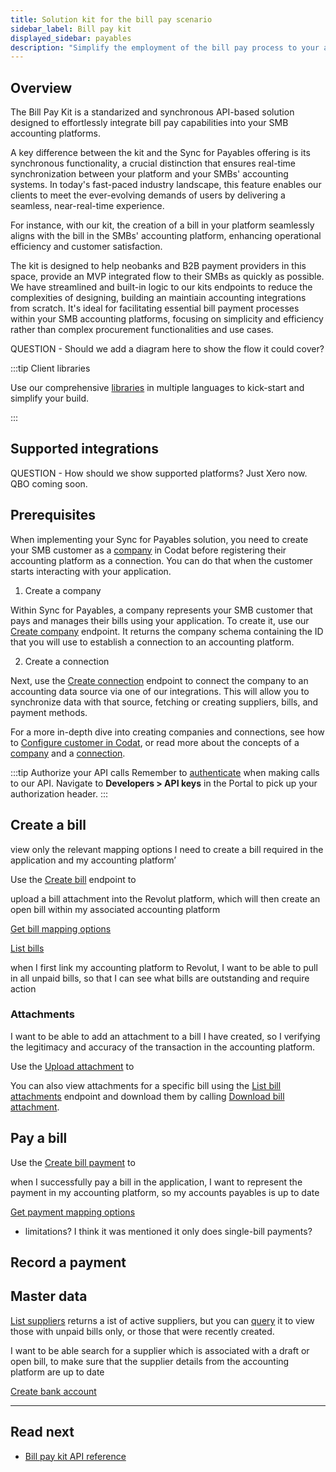```yaml
---
title: Solution kit for the bill pay scenario
sidebar_label: Bill pay kit
displayed_sidebar: payables
description: "Simplify the employment of the bill pay process to your app with pur solution kit"
---
```


## Overview

The Bill Pay Kit is a standarized and synchronous API-based solution designed to effortlessly integrate bill pay capabilities into your SMB accounting platforms.

A key difference between the kit and the Sync for Payables offering is its synchronous functionality, a crucial distinction that ensures real-time synchronization between your platform and your SMBs' accounting systems. In today's fast-paced industry landscape, this feature enables our clients to meet the ever-evolving demands of users by delivering a seamless, near-real-time experience.

For instance, with our kit, the creation of a bill in your platform seamlessly aligns with the bill in the SMBs' accounting platform, enhancing operational efficiency and customer satisfaction.

The kit is designed to help neobanks and B2B payment providers in this space, provide an MVP integrated flow to their SMBs as quickly as possible. We have streamlined and built-in logic to our kits endpoints to reduce the complexities of designing, building an maintiain accounting integrations from scratch. It's ideal for facilitating essential bill payment processes within your SMB accounting platforms, focusing on simplicity and efficiency rather than complex procurement functionalities and use cases.

QUESTION - Should we add a diagram here to show the flow it could cover?

:::tip Client libraries

Use our comprehensive [libraries](/get-started/libraries) in multiple languages to kick-start and simplify your build.

:::

## Supported integrations

QUESTION - How should we show supported platforms?
Just Xero now. QBO coming soon.

## Prerequisites

When implementing your Sync for Payables solution, you need to create your SMB customer as a [company](../terms/company) in Codat before registering their accounting platform as a connection. You can do that when the customer starts interacting with your application.  

1. Create a company 

Within Sync for Payables, a company represents your SMB customer that pays and manages their bills using your application. To create it, use our [Create company](/sync-for-payables-v2-api#/operations/create-company) endpoint. It returns the company schema containing the ID that you will use to establish a connection to an accounting platform.

2. Create a connection

Next, use the [Create connection](/sync-for-payables-v2-api#/operations/create-connection) endpoint to connect the company to an accounting data source via one of our integrations. This will allow you to synchronize data with that source, fetching or creating suppliers, bills, and payment methods. 

For a more in-depth dive into creating companies and connections, see how to [Configure customer in Codat](/payables/configure-customer), or read more about the concepts of a [company](/core-concepts/companies) and a [connection](/core-concepts/connections).

:::tip Authorize your API calls
Remember to [authenticate](/using-the-api/authentication) when making calls to our API. Navigate to **Developers > API keys** in the Portal to pick up your authorization header.
:::


## Create a bill

view only the relevant mapping options I need to create a bill required in the application and my accounting platform’

Use the [Create bill](/sync-for-payables-v2-api#/operations/create-bill) endpoint to

upload a bill attachment into the Revolut platform, which will then create an open bill within my associated accounting platform


[Get bill mapping options](/sync-for-payables-v2-api#/operations/get-mapping-options-bills)

[List bills](/sync-for-payables-v2-api#/operations/list-bills)

when I first link my accounting platform to Revolut, I want to be able to pull in all unpaid bills, so that I can see what bills are outstanding and require action


### Attachments

I want to be able to add an attachment to a bill I have created, so I verifying the legitimacy and accuracy of the transaction in the accounting platform.

Use the [Upload attachment](/sync-for-payables-v2-api#/operations/upload-bill-attachment) to

You can also view attachments for a specific bill using the [List bill attachments](/sync-for-payables-v2-api#/operations/list-bill-attachments) endpoint and download them by calling [Download bill attachment](/sync-for-payables-v2-api#/operations/download-bill-attachment).


## Pay a bill


Use the [Create bill payment](/sync-for-payables-v2-api#/operations/create-bill-payment) to

when I successfully pay a bill in the application, I want to represent the payment in my accounting platform, so my accounts payables is up to date



[Get payment mapping options](/sync-for-payables-v2-api#/operations/get-mapping-options-payments)



- limitations? I think it was mentioned it only does single-bill payments?

## Record a payment 




## Master data

[List suppliers](/sync-for-payables-v2-api#/operations/list-suppliers) returns a ist of active suppliers, but you can [query](/using-the-api/querying) it to view those with unpaid bills only, or those that were recently created.

I want to be able search for a supplier which is associated with a draft or open bill, to make sure that the supplier details from the accounting platform are up to date

[Create bank account](/sync-for-payables-v2-api#/operations/create-bank-account) 


---
## Read next

- [Bill pay kit API reference](/sync-for-payables-v2-api#/)
